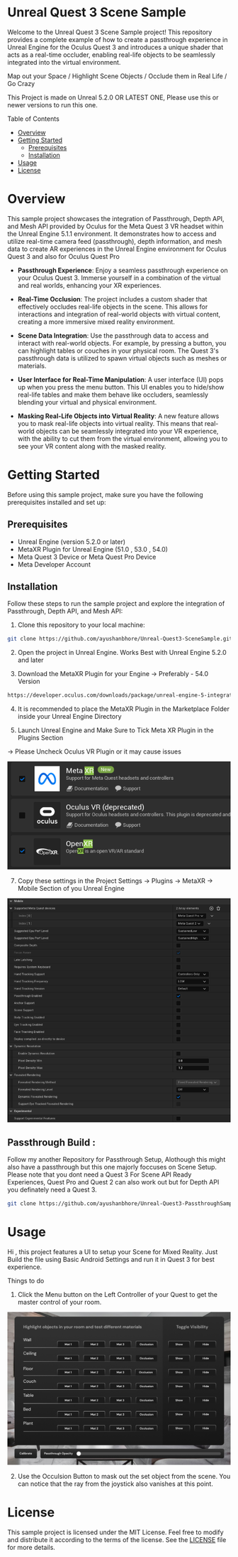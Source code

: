 

# Unreal Quest 3 Scene Sample

Welcome to the Unreal Quest 3 Scene Sample project! This repository provides a complete example of how to create a passthrough experience in Unreal Engine for the Oculus Quest 3 and introduces a unique shader that acts as a real-time occluder, enabling real-life objects to be seamlessly integrated into the virtual environment.

Map out your Space / Highlight Scene Objects / Occlude them in Real Life / Go Crazy

This Project is made on Unreal 5.2.0 OR LATEST ONE, Please use this or newer versions to run this one.

Table of Contents
- [Overview](#overview)
- [Getting Started](#getting-started)
  - [Prerequisites](#prerequisites)
  - [Installation](#installation)
- [Usage](#usage)
- [License](#license)




# Overview

This sample project showcases the integration of Passthrough, Depth API, and Mesh API provided by Oculus for the Meta Quest 3 VR headset within the Unreal Engine 5.1.1 environment. It demonstrates how to access and utilize real-time camera feed (passthrough), depth information, and mesh data to create AR experiences in the Unreal Engine environment for Oculus Quest 3 and also for Oculus Quest Pro


- **Passthrough Experience**: Enjoy a seamless passthrough experience on your Oculus Quest 3. Immerse yourself in a combination of the virtual and real worlds, enhancing your XR experiences.

- **Real-Time Occlusion**: The project includes a custom shader that effectively occludes real-life objects in the scene. This allows for interactions and integration of real-world objects with virtual content, creating a more immersive mixed reality environment.

- **Scene Data Integration**: Use the passthrough data to access and interact with real-world objects. For example, by pressing a button, you can highlight tables or couches in your physical room. The Quest 3's passthrough data is utilized to spawn virtual objects such as meshes or materials.

- **User Interface for Real-Time Manipulation**: A user interface (UI) pops up when you press the menu button. This UI enables you to hide/show real-life tables and make them behave like occluders, seamlessly blending your virtual and physical environment.

- **Masking Real-Life Objects into Virtual Reality**: A new feature allows you to mask real-life objects into virtual reality. This means that real-world objects can be seamlessly integrated into your VR experience, with the ability to cut them from the virtual environment, allowing you to see your VR content along with the masked reality.

# Getting Started

Before using this sample project, make sure you have the following prerequisites installed and set up:

## Prerequisites
- Unreal Engine (version 5.2.0 or later)
- MetaXR Plugin for Unreal Engine (51.0 , 53.0 , 54.0)
- Meta Quest 3 Device or Meta Quest Pro Device
- Meta Developer Account

## Installation

Follow these steps to run the sample project and explore the integration of Passthrough, Depth API, and Mesh API:

1. Clone this repository to your local machine:

``` bash
git clone https://github.com/ayushanbhore/Unreal-Quest3-SceneSample.git
```
2. Open the project in Unreal Engine. Works Best with Unreal Engine 5.2.0 and later

3. Download the MetaXR Plugin for your Engine 
-> Preferably - 54.0 Version
   
``` bash
https://developer.oculus.com/downloads/package/unreal-engine-5-integration
```

4. It is recommended to place the MetaXR Plugin in the Marketplace Folder inside your Unreal Engine Directory

5. Launch Unreal Engine and Make Sure to Tick Meta XR Plugin in the Plugins Section

 -> Please Uncheck Oculus VR Plugin or it may cause issues 
 
   ![](Images/D.png)

7. Copy these settings in the Project Settings -> Plugins -> MetaXR -> Mobile Section of you Unreal Engine
   
  ![](Images/MobileSettings.png)


## Passthrough Build :

Follow my another Repository for Passthrough Setup, Alothough this might also have a passthrough but this one majorly foccuses on Scene Setup.
Please note that you dont need a Quest 3 For Scene API Ready Experiences, Quest Pro and Quest 2 can also work out but for Depth API you definately need a Quest 3.

``` bash
git clone https://github.com/ayushanbhore/Unreal-Quest3-PassthroughSample.git
```
# Usage

Hi , this project features a UI to setup your Scene for Mixed Reality.
Just Build the file using Basic Android Settings and run it in Quest 3 for best experience.

Things to do
1) Click the Menu button on the Left Controller of your Quest to get the master control of your room.

![](Images/E.png)

2) Use the Occulsion Button to mask out the set object from the scene. You can notice that the ray from the joystick also vanishes at this point.



# License
This sample project is licensed under the MIT License. Feel free to modify and distribute it according to the terms of the license. See the [LICENSE](LICENSE) file for more details.


